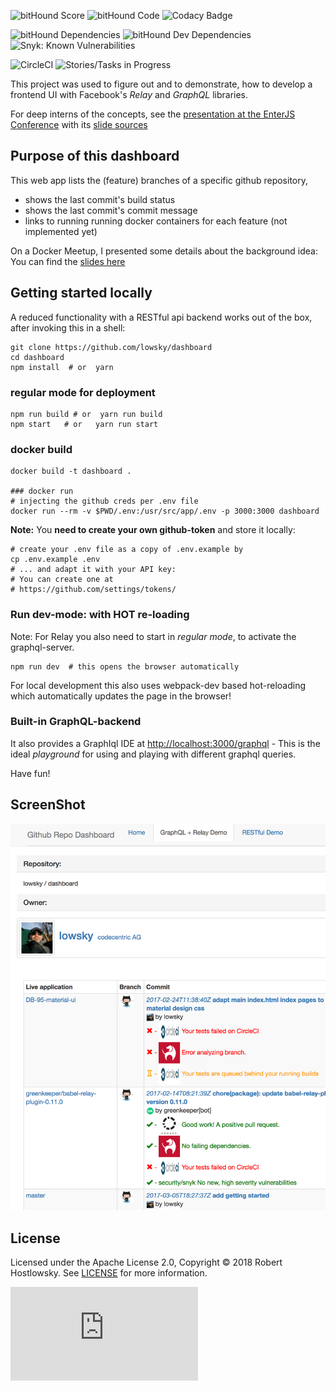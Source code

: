 ![bitHound Score](https://www.bithound.io/github/lowsky/dashboard/badges/score.svg) ![bitHound Code](https://www.bithound.io/github/lowsky/dashboard/badges/code.svg) ![Codacy Badge](https://www.codacy.com/project/badge/5f6f0a485bfe4afab427fdba4eae3ac2)

![bitHound Dependencies](https://www.bithound.io/github/lowsky/dashboard/badges/dependencies.svg) ![bitHound Dev Dependencies](https://www.bithound.io/github/lowsky/dashboard/badges/devDependencies.svg)
![Snyk: Known Vulnerabilities](https://snyk.io/test/github/lowsky/dashboard/badge.svg)

![CircleCI](https://circleci.com/gh/lowsky/dashboard.svg?style=svg) ![Stories/Tasks in Progress](https://badge.waffle.io/lowsky/dashboard.png?label=in%20progress&title=in-progress)

This project was used to figure out and to demonstrate, how to develop a frontend UI with Facebook's _Relay_ and _GraphQL_ libraries.

For deep interns of the concepts, see the [presentation at the EnterJS Conference](https://lowsky.github.io/deck-graphql-relay-talk) with its [slide sources](https://www.github.com/lowsky/deck-graphql-relay-talk)

## Purpose of this dashboard

This web app lists the (feature) branches of a specific github repository,

-   shows the last commit's build status
-   shows the last commit's commit message
-   links to running running docker containers for each feature (not implemented yet)

On a Docker Meetup, I presented some details about the background idea: You can find the [slides here](https://github.com/lowsky/dockerMeetupSlides)

## Getting started locally

A reduced functionality with a RESTful api backend works out of the box,
after invoking this in a shell:

    git clone https://github.com/lowsky/dashboard
    cd dashboard
    npm install  # or  yarn

### regular mode for deployment

    npm run build # or  yarn run build
    npm start   # or   yarn run start
    
### docker build

    docker build -t dashboard .
    
    ### docker run
    # injecting the github creds per .env file
    docker run --rm -v $PWD/.env:/usr/src/app/.env -p 3000:3000 dashboard

**Note:**
You  **need to create your own github-token** and store it locally:

    # create your .env file as a copy of .env.example by
    cp .env.example .env
    # ... and adapt it with your API key:
    # You can create one at
    # https://github.com/settings/tokens/

### Run dev-mode: with HOT re-loading

Note: For Relay you also need to start in _regular mode_, to activate the graphql-server.

    npm run dev  # this opens the browser automatically

For local development this also uses webpack-dev based hot-reloading which automatically updates the page in the browser!

### Built-in GraphQL-backend

It also provides a GraphIql IDE at <http://localhost:3000/graphql> - This is the ideal _playground_ 
for using and playing with different graphql queries.

Have fun!

## ScreenShot

![Preview image](./assets/images/DashboardDemo.png)


## License

Licensed under the Apache License 2.0, Copyright ©️ 2018 Robert Hostlowsky. See [LICENSE](LICENSE) for more information.

![Analytics](https://ga-beacon.appspot.com/UA-72383363-1/lowsky/dashboard/README.md)
